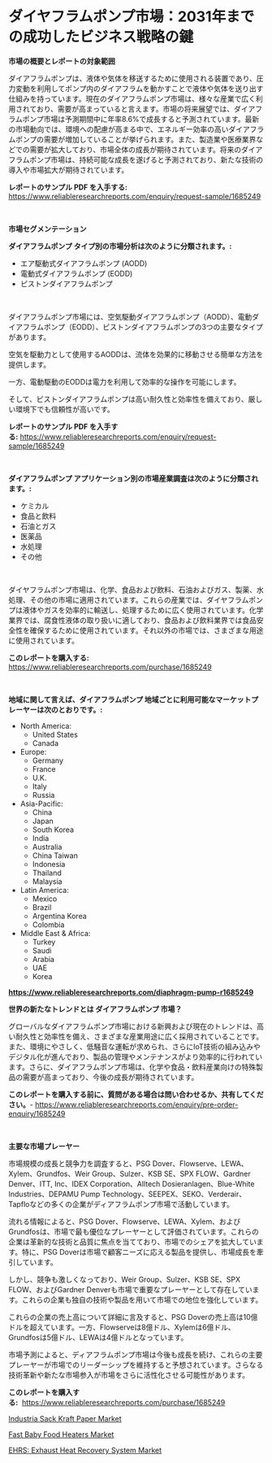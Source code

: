 <p><h1>ダイヤフラムポンプ市場：2031年までの成功したビジネス戦略の鍵</h1></p><p><strong>市場の概要とレポートの対象範囲</strong></p>
<p><p>ダイアフラムポンプは、液体や気体を移送するために使用される装置であり、圧力変動を利用してポンプ内のダイアフラムを動かすことで液体や気体を送り出す仕組みを持っています。現在のダイアフラムポンプ市場は、様々な産業で広く利用されており、需要が高まっていると言えます。市場の将来展望では、ダイアフラムポンプ市場は予測期間中に年率8.6%で成長すると予測されています。最新の市場動向では、環境への配慮が高まる中で、エネルギー効率の高いダイアフラムポンプの需要が増加していることが挙げられます。また、製造業や医療業界などでの需要が拡大しており、市場全体の成長が期待されています。将来のダイアフラムポンプ市場は、持続可能な成長を遂げると予測されており、新たな技術の導入や市場拡大が期待されています。</p></p>
<p><strong>レポートのサンプル PDF を入手する:</strong> <a href="https://www.reliableresearchreports.com/enquiry/request-sample/1685249">https://www.reliableresearchreports.com/enquiry/request-sample/1685249</a></p>
<p>&nbsp;</p>
<p><strong>市場セグメンテーション</strong></p>
<p><strong>ダイアフラムポンプ タイプ別の市場分析は次のように分類されます。:</strong></p>
<p><ul><li>エア駆動式ダイアフラムポンプ (AODD)</li><li>電動式ダイアフラムポンプ (EODD)</li><li>ピストンダイアフラムポンプ</li></ul></p>
<p>&nbsp;</p>
<p><p>ダイアフラムポンプ市場には、空気駆動ダイアフラムポンプ（AODD）、電動ダイアフラムポンプ（EODD）、ピストンダイアフラムポンプの3つの主要なタイプがあります。 </p><p>空気を駆動力として使用するAODDは、流体を効果的に移動させる簡単な方法を提供します。 </p><p>一方、電動駆動のEODDは電力を利用して効率的な操作を可能にします。 </p><p>そして、ピストンダイアフラムポンプは高い耐久性と効率性を備えており、厳しい環境下でも信頼性が高いです。</p></p>
<p><strong>レポートのサンプル PDF を入手する:</strong>&nbsp;<a href="https://www.reliableresearchreports.com/enquiry/request-sample/1685249">https://www.reliableresearchreports.com/enquiry/request-sample/1685249</a></p>
<p>&nbsp;</p>
<p><strong> ダイアフラムポンプ アプリケーション別の市場産業調査は次のように分類されます。:</strong></p>
<p><ul><li>ケミカル</li><li>食品と飲料</li><li>石油とガス</li><li>医薬品</li><li>水処理</li><li>その他</li></ul></p>
<p>&nbsp;</p>
<p><p>ダイヤフラムポンプ市場は、化学、食品および飲料、石油およびガス、製薬、水処理、その他の市場に適用されています。これらの産業では、ダイヤフラムポンプは液体やガスを効率的に輸送し、処理するために広く使用されています。化学業界では、腐食性液体の取り扱いに適しており、食品および飲料業界では食品安全性を確保するために使用されています。それ以外の市場では、さまざまな用途に使用されています。</p></p>
<p><strong>このレポートを購入する:</strong>&nbsp; <a href="https://www.reliableresearchreports.com/purchase/1685249">https://www.reliableresearchreports.com/purchase/1685249</a></p>
<p>&nbsp;</p>
<p><strong>地域に関して言えば、ダイアフラムポンプ 地域ごとに利用可能なマーケットプレーヤーは次のとおりです。:</strong></p>
<p><ul>
    <li>
        North America:
        <ul>
            <li>United States</li>
            <li>Canada</li>
        </ul>
    </li>
    <li>
        Europe:
        <ul>
            <li>Germany</li>
            <li>France</li>
            <li>U.K.</li>
            <li>Italy</li>
            <li>Russia</li>
        </ul>
    </li>
    <li>
        Asia-Pacific:
        <ul>
            <li>China</li>
            <li>Japan</li>
            <li>South Korea</li>
            <li>India</li>
            <li>Australia</li>
            <li>China Taiwan</li>
            <li>Indonesia</li>
            <li>Thailand</li>
            <li>Malaysia</li>
        </ul>
    </li>
    <li>
        Latin America:
        <ul>
            <li>Mexico</li>
            <li>Brazil</li>
            <li>Argentina Korea</li>
            <li>Colombia</li>
        </ul>
    </li>
    <li>
        Middle East & Africa:
        <ul>
            <li>Turkey</li>
            <li>Saudi</li>
            <li>Arabia</li>
            <li>UAE</li>
            <li>Korea</li>
        </ul>
    </li>
    </ul></p>
<p><strong><a href="https://www.reliableresearchreports.com/diaphragm-pump-r1685249">https://www.reliableresearchreports.com/diaphragm-pump-r1685249</a></strong>&nbsp;</p>
<p><strong>世界の新たなトレンドとは ダイアフラムポンプ 市場？</strong></p>
<p><p>グローバルなダイアフラムポンプ市場における新興および現在のトレンドは、高い耐久性と効率性を備え、さまざまな産業用途に広く採用されていることです。また、環境にやさしく、低騒音な運転が求められ、さらにIoT技術の組み込みやデジタル化が進んでおり、製品の管理やメンテナンスがより効率的に行われています。さらに、ダイアフラムポンプ市場は、化学や食品・飲料産業向けの特殊製品の需要が高まっており、今後の成長が期待されています。</p></p>
<p><strong>このレポートを購入する前に、質問がある場合は問い合わせるか、共有してください。</strong>- <a href="https://www.reliableresearchreports.com/enquiry/pre-order-enquiry/1685249">https://www.reliableresearchreports.com/enquiry/pre-order-enquiry/1685249</a></p>
<p>&nbsp;</p>
<p><strong>主要な市場プレーヤー</strong></p>
<p><p>市場規模の成長と競争力を調査すると、PSG Dover、Flowserve、LEWA、Xylem、Grundfos、Weir Group、Sulzer、KSB SE、SPX FLOW、Gardner Denver、ITT, Inc、IDEX Corporation、Alltech Dosieranlagen、Blue-White Industries、DEPAMU Pump Technology、SEEPEX、SEKO、Verderair、Tapfloなどの多くの企業がディアフラムポンプ市場で活動しています。</p><p>流れる情報によると、PSG Dover、Flowserve、LEWA、Xylem、およびGrundfosは、市場で最も優位なプレーヤーとして評価されています。これらの企業は革新的な技術と品質に焦点を当てており、市場でのシェアを拡大しています。特に、PSG Doverは市場で顧客ニーズに応える製品を提供し、市場成長を牽引しています。</p><p>しかし、競争も激しくなっており、Weir Group、Sulzer、KSB SE、SPX FLOW、およびGardner Denverも市場で重要なプレーヤーとして存在しています。これらの企業も独自の技術や製品を用いて市場での地位を強化しています。</p><p>これらの企業の売上高について詳細に言及すると、PSG Doverの売上高は10億ドルを超えています。一方、Flowserveは8億ドル、Xylemは6億ドル、Grundfosは5億ドル、LEWAは4億ドルとなっています。</p><p>市場予測によると、ディアフラムポンプ市場は今後も成長を続け、これらの主要プレーヤーが市場でのリーダーシップを維持すると予想されています。さらなる技術革新や新たな市場参入が市場をさらに活性化させる可能性があります。</p></p>
<p><strong>このレポートを購入する:</strong>&nbsp;&nbsp;<a href="https://www.reliableresearchreports.com/purchase/1685249">https://www.reliableresearchreports.com/purchase/1685249</a></p>
<p><p><a href="https://www.linkedin.com/pulse/industria-sack-kraft-paper-market-offers-provide-insightful-zeqpc?trackingId=x%2Bz75GIzfYTU1uRW6cgVYA%3D%3D">Industria Sack Kraft Paper Market</a></p><p><a href="https://www.linkedin.com/pulse/fast-baby-food-heaters-market-size-focuses-dynamics-in-depth-nxysc?trackingId=F9YsT9g4NpFbZ5LspSJz5A%3D%3D">Fast Baby Food Heaters Market</a></p><p><a href="https://www.linkedin.com/pulse/ehrs-exhaust-heat-recovery-system-market-research-report-d9lmc?trackingId=H5tXb79w02FL9Ov89llKtg%3D%3D">EHRS: Exhaust Heat Recovery System Market</a></p></p>